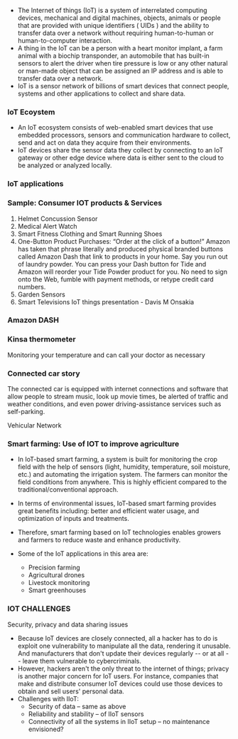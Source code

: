 
- The Internet of things (IoT) is a system of interrelated computing devices, mechanical and digital machines, objects, animals or people that are provided with unique identifiers ( UIDs ) and the ability to transfer data over a network without requiring human-to-human or human-to-computer interaction.
- A thing in the IoT can be a person with a heart monitor implant, a farm animal with a biochip transponder, an automobile that has built-in sensors to alert the driver when tire pressure is low or any other natural or man-made object that can be assigned an IP address and is able to transfer data over a network.
- IoT is a sensor network of billions of smart devices that connect people, systems and other applications to collect and share data.

### IoT Ecoystem

- An IoT ecosystem consists of web-enabled smart devices that use embedded processors, sensors and communication hardware to collect, send and act on data they acquire from their environments.
- IoT devices share the sensor data they collect by connecting to an IoT gateway or other edge device where data is either sent to the cloud to be analyzed or analyzed locally.

### IoT applications

### Sample: Consumer IOT products & Services

1. Helmet Concussion Sensor
2. Medical Alert Watch
3. Smart Fitness Clothing and Smart Running Shoes
4. One-Button Product Purchases: “Order at the click of a button!” Amazon has taken that phrase literally and produced physical branded buttons called Amazon Dash that link to products in your home. Say you run out of laundry powder. You can press your Dash button for Tide and Amazon will reorder your Tide Powder product for you. No need to sign onto the Web, fumble with payment methods, or retype credit card numbers.
5. Garden Sensors
6. Smart Televisions IoT things presentation - Davis M Onsakia

### Amazon DASH

### Kinsa thermometer

Monitoring your temperature and can call your doctor as necessary

### Connected car story

The connected car is equipped with internet connections and software that allow people to stream music, look up movie times, be alerted of traffic and weather conditions, and even power driving-assistance services such as self-parking.

Vehicular Network

### Smart farming: Use of IOT to improve agriculture

- In IoT-based smart farming, a system is built for monitoring the crop field with the help of sensors (light, humidity, temperature, soil moisture, etc.) and automating the irrigation system. The farmers can monitor the field conditions from anywhere. This is highly efficient compared to the traditional/conventional approach.

- In terms of environmental issues, IoT-based smart farming provides great benefits including: better and efficient water usage, and optimization of inputs and treatments.
- Therefore, smart farming based on IoT technologies enables growers and farmers to reduce waste and enhance productivity.
- Some of the IoT applications in this area are:
    - Precision farming
    - Agricultural drones
    - Livestock monitoring
    - Smart greenhouses

### IOT CHALLENGES

Security, privacy and data sharing issues

- Because IoT devices are closely connected, all a hacker has to do is exploit one vulnerability to manipulate all the data, rendering it unusable. And manufacturers that don't update their devices regularly -- or at all -- leave them vulnerable to cybercriminals.
- However, hackers aren't the only threat to the internet of things; privacy is another major concern for IoT users. For instance, companies that make and distribute consumer IoT devices could use those devices to obtain and sell users' personal data.
- Challenges with IIoT:
    - Security of data – same as above
    - Reliability and stability – of IIoT sensors
    - Connectivity of all the systems in IIoT setup – no maintenance envisioned?